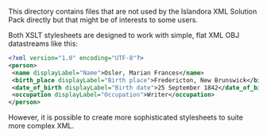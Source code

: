 This directory contains files that are not used by the Islandora XML Solution Pack directly but that might be of interests to some users.

Both XSLT stylesheets are designed to work with simple, flat XML OBJ datastreams like this:

```xml
<?xml version="1.0" encoding="UTF-8"?>
<person>
 <name displayLabel="Name">Osler, Marian Frances</name>
 <birth_place displayLabel="Birth place">Fredericton, New Brunswick</birth_place>
 <date_of_birth displayLabel="Birth date">25 September 1842</date_of_birth>
 <occupation displayLabel="Occupation">Writer</occupation>
</person>
```

However, it is possible to create more sophisticated stylesheets to suite more complex XML.
